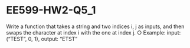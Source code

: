 # EE599-HW2-Q5_1
Write a function that takes a string and two indices i, j as inputs, and then swaps the character at index i with the one at index j. ○ Example: input: (“TEST”, 0, 1), output: “ETST”

